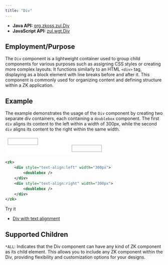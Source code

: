 ```yaml
---
title: "Div"
---
```



- **Java API:** [org.zkoss.zul.Div](https://www.zkoss.org/javadoc/latest/zk/org/zkoss/zul/Div.html)
- **JavaScript API:** [zul.wgt.Div](https://www.zkoss.org/javadoc/latest/jsdoc/classes/zul.wgt.Div.html)

## Employment/Purpose
The `Div` component is a lightweight container used to group child components for various purposes such as assigning CSS styles or creating more complex layouts. It functions similarly to an HTML `<div>` tag, displaying as a block element with line breaks before and after it. This component is commonly used for organizing content and defining structure within a ZK application.

## Example
The example demonstrates the usage of the `Div` component by creating two separate div containers, each containing a `doublebox` component. The first `div` aligns its content to the left within a width of 300px, while the second `div` aligns its content to the right within the same width.

![Div Example](images/ZKComRef_Div_Example.png)

```xml
<zk>
    <div style="text-align:left" width="300px">
        <doublebox />
    </div>
    <div style="text-align:right" width="300px">
        <doublebox />
    </div>
</zk>
```

Try it
*  [Div with text alignment](https://zkfiddle.org/sample/1d30bqc/1-ZK-Component-Reference-Div-Example?v=latest&t=Iceblue_Compact)

## Supported Children

`*ALL`: Indicates that the Div component can have any kind of ZK component as its child element. This allows you to include any ZK component within the Div, providing flexibility and customization options for your designs.
